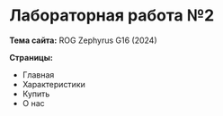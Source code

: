 # Лабораторная работа №2
**Тема сайта:** ROG Zephyrus G16 (2024)

**Страницы:** 
* Главная
* Характеристики
* Купить
* О нас
